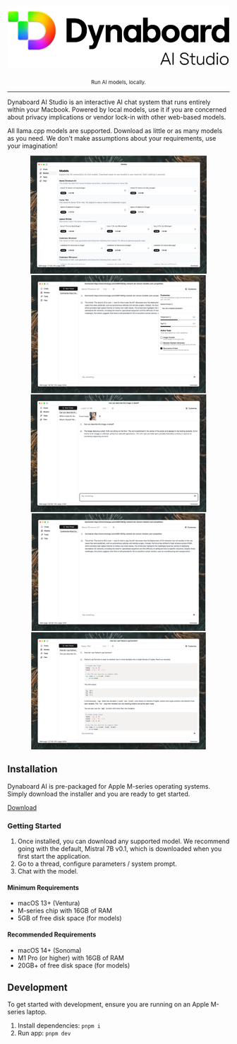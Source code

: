 <div align="center">
  <picture>
    <source media="(prefers-color-scheme: dark)" srcset="src/renderer/assets/logo-dark.svg">
    <source media="(prefers-color-scheme: light)" srcset="src/renderer/assets/logo-light.svg">
    <img alt="Dynaboard AI Studio Logo" src="src/renderer/assets/logo-light.svg">
  </picture>
  <p></p>
  <p>
    <sub>Run AI models, locally.</sub>
  </p>
</div>

<hr />

Dynaboard AI Studio is an interactive AI chat system that runs entirely within your Macbook. Powered by local models, use it if you are concerned about privacy implications or vendor lock-in with other web-based models.

All llama.cpp models are supported. Download as little or as many models as you need. We don't make assumptions about your requirements, use your imagination!

<div align="center">
  <img alt="Non-exhaustive list of models we support" src="static/screenshots/model-list.png" height="267px" />
  <img alt="Many params to tweak for testing model performance" src="static/screenshots/customize-model.png" height="267px" />

  <img alt="Support for multimodal models, describing images" src="static/screenshots/image-description.png" height="266px" />
  <img alt="Tools augmenting the capabilities of an LLM" src="static/screenshots/summarizing-article.png" height="266px" />

  <img alt="Using a model to help write code" src="static/screenshots/asking-about-code.png" height="265px" />
</div>

## Installation
Dynaboard AI is pre-packaged for Apple M-series operating systems. Simply download the installer and you are ready to get started.

[Download](https://github.com/dynaboard/ai-studio/releases/download/v1.0.0-beta.2/dynaboard-ai-studio-1.0.0-beta.2.dmg)

### Getting Started

1. Once installed, you can download any supported model. We recommend going with the default, Mistral 7B v0.1, which is downloaded when you first start the application.
1. Go to a thread, configure parameters / system prompt.
1. Chat with the model.

#### Minimum Requirements

* macOS 13+ (Ventura)
* M-series chip with 16GB of RAM
* 5GB of free disk space (for models)

#### Recommended Requirements

* macOS 14+ (Sonoma)
* M1 Pro (or higher) with 16GB of RAM
* 20GB+ of free disk space (for models)

## Development

To get started with development, ensure you are running on an Apple M-series laptop.

1. Install dependencies: `pnpm i`
1. Run app: `pnpm dev`


